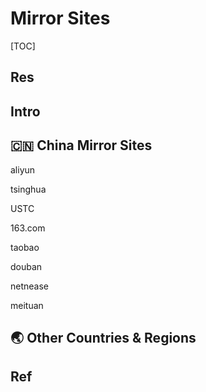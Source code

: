 # Mirror Sites

[TOC]



## Res



## Intro



## 🇨🇳 China Mirror Sites
aliyun

tsinghua

USTC

163.com

taobao

douban

netnease

meituan



## 🌏 Other Countries & Regions


## Ref
[Ubuntu 23.04、22.04、20.04、18.04国内源--阿里云、中科大、163、清华更新源（sources.list）| CSDN]: https://blog.csdn.net/yinminsumeng/article/details/128625827

